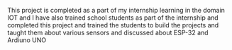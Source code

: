 This project is completed as a part of my internship learning in the domain IOT and I have also trained school students as part of the internship and completed this project and trained the students to build the projects and taught them about various sensors and discussed about ESP-32 and Ardiuno UNO 
